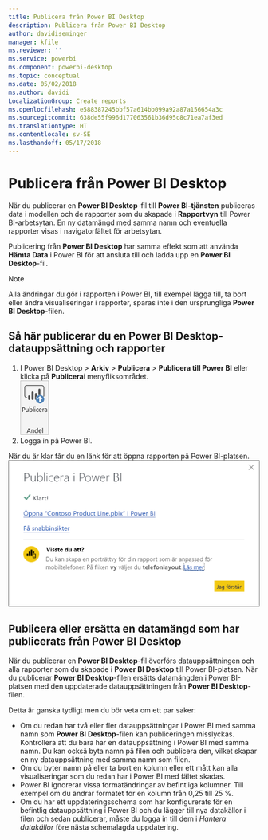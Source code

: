 ```yaml
---
title: Publicera från Power BI Desktop
description: Publicera från Power BI Desktop
author: davidiseminger
manager: kfile
ms.reviewer: ''
ms.service: powerbi
ms.component: powerbi-desktop
ms.topic: conceptual
ms.date: 05/02/2018
ms.author: davidi
LocalizationGroup: Create reports
ms.openlocfilehash: e588387245bbf57a614bb099a92a87a156654a3c
ms.sourcegitcommit: 638de55f996d177063561b36d95c8c71ea7af3ed
ms.translationtype: HT
ms.contentlocale: sv-SE
ms.lasthandoff: 05/17/2018
---
```

# <a name="publish-from-power-bi-desktop"></a>Publicera från Power BI Desktop
När du publicerar en **Power BI Desktop**-fil till **Power BI-tjänsten** publiceras data i modellen och de rapporter som du skapade i **Rapportvyn** till Power BI-arbetsytan. En ny datamängd med samma namn och eventuella rapporter visas i navigatorfältet för arbetsytan.

Publicering från **Power BI Desktop** har samma effekt som att använda **Hämta Data** i Power BI för att ansluta till och ladda upp en **Power BI Desktop**-fil.

> [!NOTE]
> Alla ändringar du gör i rapporten i Power BI, till exempel lägga till, ta bort eller ändra visualiseringar i rapporter, sparas inte i den ursprungliga **Power BI Desktop**-filen.
> 
> 

## <a name="to-publish-a-power-bi-desktop-dataset-and-reports"></a>Så här publicerar du en Power BI Desktop-datauppsättning och rapporter
1. I Power BI Desktop \> **Arkiv** \> **Publicera** \> **Publicera till Power BI** eller klicka på **Publicera**i menyfliksområdet.  
   ![](media/desktop-upload-desktop-files/pbid_publish_publishbutton.png)
2. Logga in på Power BI.

När du är klar får du en länk för att öppna rapporten på Power BI-platsen.  
    ![](media/desktop-upload-desktop-files/pbid_publish_success.png)

## <a name="re-publish-or-replace-a-dataset-published-from-power-bi-desktop"></a>Publicera eller ersätta en datamängd som har publicerats från Power BI Desktop
När du publicerar en **Power BI Desktop**-fil överförs datauppsättningen och alla rapporter som du skapade i **Power BI Desktop** till Power BI-platsen. När du publicerar **Power BI Desktop**-filen ersätts datamängden i Power BI-platsen med den uppdaterade datauppsättningen från **Power BI Desktop**-filen.

Detta är ganska tydligt men du bör veta om ett par saker:

* Om du redan har två eller fler datauppsättningar i Power BI med samma namn som **Power BI Desktop**-filen kan publiceringen misslyckas. Kontrollera att du bara har en datauppsättning i Power BI med samma namn. Du kan också byta namn på filen och publicera den, vilket skapar en ny datauppsättning med samma namn som filen.
* Om du byter namn på eller ta bort en kolumn eller ett mått kan alla visualiseringar som du redan har i Power BI med fältet skadas. 
* Power BI ignorerar vissa formatändringar av befintliga kolumner. Till exempel om du ändrar formatet för en kolumn från 0,25 till 25 %.
* Om du har ett uppdateringsschema som har konfigurerats för en befintlig datauppsättning i Power BI och du lägger till nya datakällor i filen och sedan publicerar, måste du logga in till dem i *Hantera datakällor* före nästa schemalagda uppdatering.

